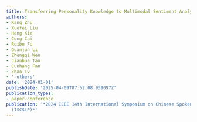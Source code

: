 ```yaml
---
title: Transferring Personality Knowledge to Multimodal Sentiment Analysis
authors:
- Kang Zhu
- Xuefei Liu
- Heng Xie
- Cong Cai
- Ruibo Fu
- Guanjun Li
- Zhengqi Wen
- Jianhua Tao
- Cunhang Fan
- Zhao Lv
- ' others'
date: '2024-01-01'
publishDate: '2025-04-09T07:52:08.939097Z'
publication_types:
- paper-conference
publication: '*2024 IEEE 14th International Symposium on Chinese Spoken Language Processing
  (ISCSLP)*'
---
```

